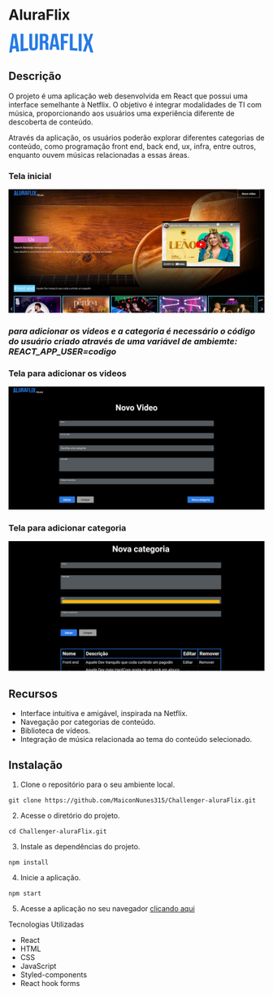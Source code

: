 # AluraFlix
![Aluraflix](https://github.com/MaiconNunes315/Challenger-aluraFlix/blob/main/src/assets/logo.png?raw=true)

## Descrição
O projeto é uma aplicação web desenvolvida em React que possui uma interface semelhante à Netflix. O objetivo é integrar modalidades de TI com música, proporcionando aos usuários uma experiência diferente de descoberta de conteúdo.

Através da aplicação, os usuários poderão explorar diferentes categorias de conteúdo, como programação front end, back end, ux, infra, entre outros, enquanto ouvem músicas relacionadas a essas áreas. 

### Tela inicial
![Tela inicial](https://github.com/MaiconNunes315/Challenger-aluraFlix/blob/main/src/assets/home.png?raw=true)

###  _para adicionar os videos e a categoria é necessário o código do usuário criado através de uma variável de ambiemte: REACT_APP_USER=codigo_

### Tela para adicionar os videos
![Tela Adicionar novo video](https://github.com/MaiconNunes315/Challenger-aluraFlix/blob/main/src/assets/novo%20video.png?raw=true)


### Tela para adicionar categoria
![Tela adicionar nova categoria](https://github.com/MaiconNunes315/Challenger-aluraFlix/blob/main/src/assets/nova%20categoria.png?raw=true)

## Recursos
 * Interface intuitiva e amigável, inspirada na Netflix.
 * Navegação por categorias de conteúdo.
 * Biblioteca de vídeos.
 * Integração de música relacionada ao tema do conteúdo selecionado.
 

## Instalação
1. Clone o repositório para o seu ambiente local.

~~~
git clone https://github.com/MaiconNunes315/Challenger-aluraFlix.git
~~~ 

2. Acesse o diretório do projeto.

~~~ 
cd Challenger-aluraFlix.git
~~~

3. Instale as dependências do projeto.

``` 
npm install 
```

4. Inicie a aplicação.

``` 
npm start
 ```

5. Acesse a aplicação no seu navegador [clicando aqui](https://challenger-alura-flix-git-main-maiconnunes315.vercel.app/)

Tecnologias Utilizadas
 * React
 * HTML
 * CSS
 * JavaScript
 * Styled-components
 * React hook forms
